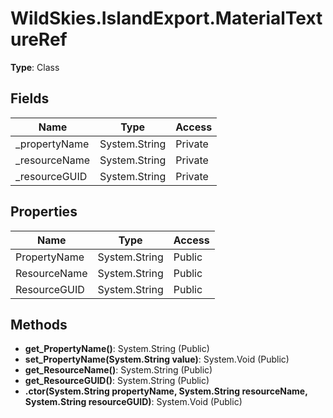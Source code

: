 ﻿# WildSkies.IslandExport.MaterialTextureRef

**Type**: Class

## Fields

| Name | Type | Access |
|------|------|--------|
| _propertyName | System.String | Private |
| _resourceName | System.String | Private |
| _resourceGUID | System.String | Private |

## Properties

| Name | Type | Access |
|------|------|--------|
| PropertyName | System.String | Public |
| ResourceName | System.String | Public |
| ResourceGUID | System.String | Public |

## Methods

- **get_PropertyName()**: System.String (Public)
- **set_PropertyName(System.String value)**: System.Void (Public)
- **get_ResourceName()**: System.String (Public)
- **get_ResourceGUID()**: System.String (Public)
- **.ctor(System.String propertyName, System.String resourceName, System.String resourceGUID)**: System.Void (Public)

